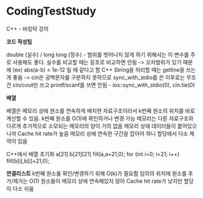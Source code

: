 # CodingTestStudy

C++ - 바킹덕 강의

<b>코드 작성팁</b>

double (실수) / long long (정수) - 범위를 벗어나지 않게 하기 위해서는 이 변수를 주로 사용해도 좋다.
실수를 비교할 때는 등호로 비교하면 안됨 -> 오차범위가 있기 때문에 (ex) abs(a-b) < 1e-12 일 때 같다고 함
C++ String을 처리할 때는 getline을 쓰는 게 좋음 -> cin은 공백문자를 구분하지 못하므로
sync_with_stdio를 쓴 이후로는 무조건 cin/cout만 쓰고 printf/scanf를 쓰면 안됨 - ios::sync_with_stdio(0), cin.tie(0)

<b>배열</b>

배열은 메모리 상에 원소를 연속하게 배치한 자료구조이라서 k번째 원소의 위치를 바로 계산할 수 있음. k번째 원소를 O(1)에 확인하거나 변경 가능
메모리는 다른 자료구조와 다르게 추가적으로 소모되는 메모리의 양이 거의 없음
메모리 상에 데이터들이 붙어있으니까 Cache hit rate가 높음
메모리 상에 연속한 구간을 잡아야 하니 할당에서 다소 제약이 있음

C++에서 배열 초기화
a[21] b[21][21]
fill(a,a+21,0);
for (int i=0; i<21; i++)
  fill(b[i],b[i]+21,0);
  
 <b>연결리스트</b>
 k번째 원소를 확인/변경하기 위해 O(k)가 필요함
 임의의 위치에 원소를 추가/제거는 O(1)
 원소들이 메모리 상에 연속해있지 않아 Cache hit rate가 낮지만 할당이 다소 쉬움
